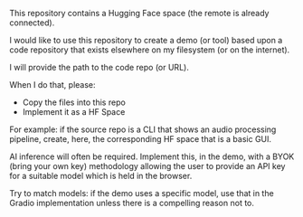This repository contains a Hugging Face space (the remote is already connected).

I would like to use this repository to create a demo (or tool) based upon a code repository that exists elsewhere on my filesystem (or on the internet).

I will provide the path to the code repo (or URL).

When I do that, please:

- Copy the files into this repo 
- Implement it as a HF Space 

For example: if the source repo is a CLI that shows an audio processing pipeline, create, here, the corresponding HF space that is a basic GUI. 

AI inference will often be required. Implement this, in the demo, with a BYOK (bring your own key) methodology allowing the user to provide an API key for a suitable model which is held in the browser. 

Try to match models: if the demo uses a specific model, use that in the Gradio implementation unless there is a compelling reason not to. 